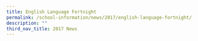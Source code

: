 ```yaml
---
title: English Language Fortnight
permalink: /school-information/news/2017/english-language-fortnight/
description: ""
third_nav_title: 2017 News
---
```

